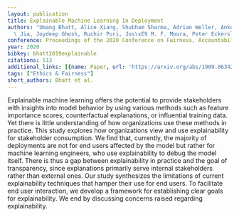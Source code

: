 ```yaml
---
layout: publication
title: Explainable Machine Learning In Deployment
authors: "Umang Bhatt, Alice Xiang, Shubham Sharma, Adrian Weller, Ankur Taly, Yunhan\
  \ Jia, Joydeep Ghosh, Ruchir Puri, Jos\xE9 M. F. Moura, Peter Eckersley"
conference: Proceedings of the 2020 Conference on Fairness, Accountability, and Transparency
year: 2020
bibkey: bhatt2019explainable
citations: 513
additional_links: [{name: Paper, url: 'https://arxiv.org/abs/1909.06342'}]
tags: ["Ethics & Fairness"]
short_authors: Bhatt et al.
---
```

Explainable machine learning offers the potential to provide stakeholders
with insights into model behavior by using various methods such as feature
importance scores, counterfactual explanations, or influential training data.
Yet there is little understanding of how organizations use these methods in
practice. This study explores how organizations view and use explainability for
stakeholder consumption. We find that, currently, the majority of deployments
are not for end users affected by the model but rather for machine learning
engineers, who use explainability to debug the model itself. There is thus a
gap between explainability in practice and the goal of transparency, since
explanations primarily serve internal stakeholders rather than external ones.
Our study synthesizes the limitations of current explainability techniques that
hamper their use for end users. To facilitate end user interaction, we develop
a framework for establishing clear goals for explainability. We end by
discussing concerns raised regarding explainability.